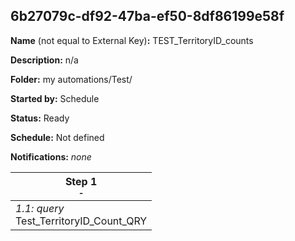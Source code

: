 ## 6b27079c-df92-47ba-ef50-8df86199e58f

**Name** (not equal to External Key)**:** TEST_TerritoryID_counts

**Description:** n/a

**Folder:** my automations/Test/

**Started by:** Schedule

**Status:** Ready

**Schedule:** Not defined

**Notifications:** _none_


| Step 1<br>_<small>-</small>_ |
| --- |
| _1.1: query_<br>Test_TerritoryID_Count_QRY |
